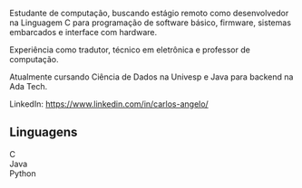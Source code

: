 Estudante de computação, buscando estágio remoto como desenvolvedor na Linguagem C para programação de software básico, firmware, sistemas embarcados e interface com hardware. <br>

Experiência como tradutor, técnico em eletrônica e professor de computação.

Atualmente cursando Ciência de Dados na Univesp e Java para backend na Ada Tech. <br>

LinkedIn: https://www.linkedin.com/in/carlos-angelo/

## Linguagens
C<br>
Java<br>
Python<br>



<!--
**carlos-angelo/carlos-angelo** is a ✨ _special_ ✨ repository because its `README.md` (this file) appears on your GitHub profile.

Here are some ideas to get you started:

- 🔭 I’m currently working on ...
- 🌱 I’m currently learning ...
- 👯 I’m looking to collaborate on ...
- 🤔 I’m looking for help with ...
- 💬 Ask me about ...
- 📫 How to reach me: ...
- 😄 Pronouns: ...
- ⚡ Fun fact: ...
-->

